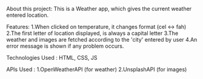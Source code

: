 About this project:
	This is a Weather app, which gives the current weather entered location.

Features:
	1.When clicked on temperature, it changes format (cel <-> fah)
	2.The first letter of location displayed, is always a capital letter
	3.The weather and images are fetched according to the 'city' entered by user
	4.An error message is shown if any problem occurs.
	
Technologies Used :
	HTML, CSS, JS

APIs Used :
	1.OpenWeatherAPI (for weather)
	2.UnsplashAPI (for images)
